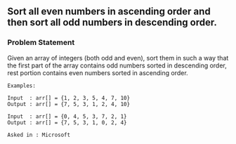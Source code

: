 ## Sort all even numbers in ascending order and then sort all odd numbers in descending order.


### Problem Statement
Given an array of integers (both odd and even), sort them in such a way that the first part of the array contains odd numbers sorted in descending order, rest portion contains even numbers sorted in ascending order.

```
Examples:

Input  : arr[] = {1, 2, 3, 5, 4, 7, 10}
Output : arr[] = {7, 5, 3, 1, 2, 4, 10}

Input  : arr[] = {0, 4, 5, 3, 7, 2, 1}
Output : arr[] = {7, 5, 3, 1, 0, 2, 4} 

Asked in : Microsoft
```